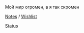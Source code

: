 Мой мир огромен, а я так скромен

[Notes](https://georgsius.github.io/notes/) / [Wishlist](https://georgsius.github.io/wishlist/)

[Status](https://georgsius.github.io/status/)
